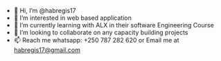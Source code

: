 - 👋 Hi, I’m @habregis17
- 👀 I’m interested in web based application
- 🌱 I’m currently learning with ALX in their software Engineering Course
- 💞️ I’m looking to collaborate on any capacity building projects
- 📫 Reach me whatsapp: +250 787 282 620 or Email me at habregis17@gmail.com

<!---
habregis17/habregis17 is a ✨ special ✨ repository because its `README.md` (this file) appears on your GitHub profile.
You can click the Preview link to take a look at your changes.
--->
